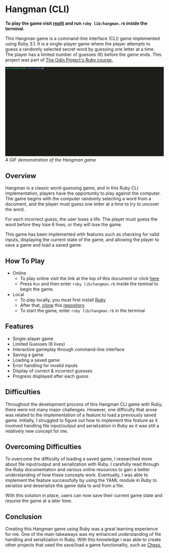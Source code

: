 # Hangman (CLI)

**To play the game visit [replit](https://replit.com/@adrian-y1/TOPHangman) and run `ruby lib/hangman.rb` inside the terminal.**

This Hangman game is a command-line interface (CLI) game implemented using Ruby 3.1. It is a single-player game where the player attempts to guess a randomly selected secret word by guessing one letter at a time. The player has a limited number of guesses (6) before the game ends. This project was part of [The Odin Project's Ruby course.](https://www.theodinproject.com/lessons/ruby-hangman)

<img alt="Hangman gif" src="demo/hangman.gif"><br>
*A GIF demonstration of the Hangman game*

## Overview
Hangman is a classic word-guessing game, and in this Ruby CLI implementation, players have the opportunity to play against the computer. The game begins with the computer randomly selecting a word from a document, and the player must guess one letter at a time to try to uncover the word.

For each incorrect guess, the user loses a life. The player must guess the word before they lose 6 lives, or they will lose the game.

This game has been implemented with features such as checking for valid inputs, displaying the current state of the game, and allowing the player to save a game and load a saved game.

## How To Play
- Online
  - To play online visit the link at the top of this document or click [here](https://replit.com/@adrian-y1/TOPHangman)
  - Press `Run` and then enter `ruby lib/hangman.rb` inside the teminal to begin the game.
- Local
  - To play locally, you must first install [Ruby](https://www.ruby-lang.org/en/)
  - After that, [clone](https://github.com/git-guides/git-clone) this [repository](https://github.com/adrian-y1/TOPHangman)
  - To start the game, enter `ruby lib/hangman.rb` in the terminal

## Features
- Single-player game
- Limited Guesses (6 lives)
- Interactive gameplay through command-line interface
- Saving a game
- Loading a saved game
- Error handling for invalid inputs
- Display of correct & incorrect guesses
- Progress displayed after each guess

## Difficulties 
Throughout the development process of this Hangman CLI game with Ruby, there were not many major challenges. However, one difficulty that arose was related to the implementation of a feature to load a previously saved game. Initially, I struggled to figure out how to implement this feature as it involved handling file input/output and serialization in Ruby as it was still a relatively new concept for me.

## Overcoming Difficulties
To overcome the difficulty of loading a saved game, I researched more about file input/output and serialization with Ruby. I carefully read through the Ruby documentation and various online resources to gain a better understanding of how these concepts work. Eventually, I was able to implement the feature successfully by using the YAML module in Ruby to serialize and deserialize the game data to and from a file.

With this solution in place, users can now save their current game state and resume the game at a later time.

## Conclusion
Creating this Hangman game using Ruby was a great learning experience for me. One of the main takeaways was my enhanced understanding of file handling and serialization in Ruby. With this knowledge i was able to create other projects that used the save/load a game functionality, such as [Chess.](https://github.com/adrian-y1/TOPChess)